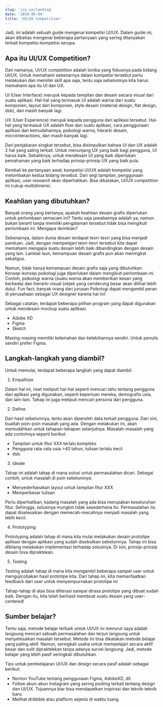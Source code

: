 ```yaml
---
slug: '/ui-ux/landing'
date: '2019-05-04'
title: 'UI/UX Competition'
---
```


Jadi, ini adalah sebuah guide mengenai kompetisi UI/UX. Dalam guide ini, akan dibahas mengenai beberapa pertanyaan yang sering ditanyakan terkait kompetisi-kompetisi serupa.

<h2>Apa itu UI/UX Competition?</h2>

Dari namanya, UI/UX competition adalah lomba yang fokusnya pada bidang UI/UX. Untuk memahami sebenarnya dalam kompetisi tersebut perlu melakukan dan memiliki skill apa saja, tentu saja sebelumnya kita harus memahami apa itu UI dan UX.

UI (User Interface) merujuk kepada tampilan dan desain secara visual dari suatu aplikasi. Hal-hal yang termasuk UI adalah warna dari suatu komponen, layout dari komponen, style desain (material design, flat design, dsb), dan masih banyak lagi.

UX (User Experience) merujuk kepada pengguna dari aplikasi tersebut. Hal-hal yang termasuk UX adalah flow dari suatu aplikasi, cara penggunaan aplikasi dan kemudahannya, psikologi warna, hierarki desain, microinteractions, dan masih banyak lagi.

Dari penjabaran singkat tersebut, bisa disimpulkan bahwa UI dan UX adalah 2 hal yang saling terkait. Untuk menunjang UX yang baik bagi pengguna, UI harus baik. Sebaliknya, untuk mendesain UI yang baik diperlukan pemahaman yang baik terhadap prinsip-prinsip UX yang baik pula.

Kembali ke pertanyaan awal; kompetisi UI/UX adalah kompetisi yang melombakan kedua bidang tersebut. Dari segi tampilan, penggunaan aplikasi, user research akan diperhatikan. Bisa dikatakan, UI/UX competition ini cukup multidimensi.

## Keahlian yang dibutuhkan?

Banyak orang yang bertanya; apakah keahlian desain grafis diperlukan untuk perlombaan semacam ini? Tentu saja jawabannya adalah ya, namun bukan berarti tanpa memiliki pengalaman tersebut tidak bisa mengikuti perlombaan ini. Mengapa demikian?

Sebenarnya, dalam dunia desain terdapat teori-teori yang bisa menjadi panduan. Jadi, dengan mempelajari teori-teori tersebut kita dapat memahami mengapa suatu desain lebih baik dibandingkan dengan desain yang lain. Lambat laun, kemampuan desain grafis pun akan meningkat sekaligus.

Namun, tidak hanya kemampuan desain grafis saja yang dibutuhkan. Konsep-konsep psikologi juga diperlukan dalam mengikuti perlombaan ini. Contoh, psikologi warna (suatu warna akan memberikan kesan yang berbeda) dan hierarki visual (objek yang cenderung besar akan dilihat lebih dulu). Fun fact; banyak orang dari jurusan Psikologi dapat mengambil peran di perusahaan sebagai UX designer karena hal ini!

Sebagai catatan, terdapat beberapa pilihan program yang dapat digunakan untuk mendesain mockup suatu aplikasi:

- Adobe XD
- Figma
- Sketch

Masing-masing memiliki kelemahan dan kelebihannya sendiri. Untuk penulis sendiri prefer Figma.

## Langkah-langkah yang diambil?

Untuk memulai, terdapat beberapa langkah yang dapat diambil:

1. Empathize

Dalam hal ini, riset meliputi hal-hal seperti mencari tahu tentang pengguna dari aplikasi yang digunakan, seperti keperluan mereka, demografis usia, dan lain-lain. Tahap ini juga meliputi mencari persona dari pengguna.

2. Define

Dari hasil sebelumnya, tentu akan diperoleh data terkait pengguna. Dari sini, buatlah poin-poin masalah yang ada. Dengan melakukan ini, akan memudahkan untuk tahapan-tahapan selanjutnya. Masalah-masalah yang ada contohnya seperti berikut:

- Tampilan untuk fitur XXX terlalu kompleks
- Pengguna rata-rata usia >40 tahun, tulisan terlalu kecil
- dsb.

3. Ideate

Tahap ini adalah tahap di mana solusi untuk permasalahan dicari. Sebagai contoh, untuk masalah di poin sebelumnya:

- Menyederhanakan layout untuk tampilan fitur XXX
- Memperbesar tulisan

Perlu diperhatikan, kadang masalah yang ada bisa merupakan keseluruhan fitur. Sehingga, solusinya mungkin tidak sesederhana itu. Permasalahan itu dapat diselesaikan dengan memecah-mecahnya menjadi masalah yang lebih kecil.

4. Prototyping

Prototyping adalah tahap di mana kita mulai melakukan desain prototipe aplikasi dengan aplikasi yang sudah disebutkan sebelumnya. Tahap ini bisa dibilang melakukan implementasi terhadap solusinya. Di sini, prinsip-prinsip desain bisa dipraktekan.

5. Testing

Testing adalah tahap di mana kita mengambil beberapa sampel user untuk mengujicobakan hasil prototipe kita. Dari tahap ini, kita memanfaatkan feedback dari user untuk menyempurnakan prototipe ini

Tahap-tahap di atas bisa diiterasi sampai dirasa prototipe yang dibuat sudah baik. Dengan itu, kita telah berhasil membuat suatu desain yang user-centered!

## Sumber belajar?

Tentu saja, metode belajar terbaik untuk UI/UX ini menurut saya adalah langsung mencari sebuah permasalahan dan terjun langsung untuk menyelesaikan masalah tersebut. Metode ini bisa dikatakan metode belajar yang paling aktif. Namun, seringkali usaha untuk mempelajari secara aktif besar dan sulit dipraktekkan tanpa adanya survei langsung. Jadi, metode belajar yang lebih pasif seringkali dibutuhkan.

Tips untuk pembelajaran UI/UX dan design secara pasif adalah sebagai berikut:

- Nonton YouTube tentang penggunaan Figma, AdobeXD, dll.
- Follow akun-akun instagram yang sering posting terkait tentang design dan UI/UX. Tujuannya biar bisa mendapatkan inspirasi dan teknik-teknik baru.
- Melihat dribbble atau platform sejenis di waktu luang.
